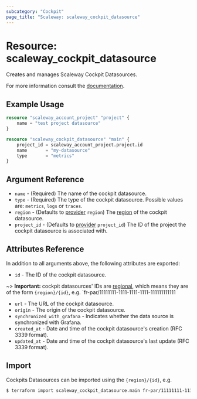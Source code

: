 ```yaml
---
subcategory: "Cockpit"
page_title: "Scaleway: scaleway_cockpit_datasource"
---
```


# Resource: scaleway_cockpit_datasource

Creates and manages Scaleway Cockpit Datasources.

For more information consult the [documentation](https://www.scaleway.com/en/docs/observability/cockpit/concepts/#data-sources).

## Example Usage

```terraform
resource "scaleway_account_project" "project" {
    name = "test project datasource"
}

resource "scaleway_cockpit_datasource" "main" {
    project_id = scaleway_account_project.project.id
    name       = "my-datasource"
    type       = "metrics"
}
```

## Argument Reference

- `name` - (Required) The name of the cockpit datasource.
- `type` - (Required) The type of the cockpit datasource. Possible values are: `metrics`, `logs` or `traces`.
- `region` - (Defaults to [provider](../index.md#region) `region`) The [region](../guides/regions_and_zones.md#regions) of the cockpit datasource.
- `project_id` - (Defaults to [provider](../index.md#project_id) `project_id`) The ID of the project the cockpit datasource is associated with.

## Attributes Reference

In addition to all arguments above, the following attributes are exported:

- `id` - The ID of the cockpit datasource.

~> **Important:** cockpit datasources' IDs are [regional](../guides/regions_and_zones.md#resource-ids), which means they are of the form `{region}/{id}`, e.g. `fr-par/11111111-1111-1111-1111-111111111111

- `url` - The URL of the cockpit datasource.
- `origin` - The origin of the cockpit datasource.
- `synchronized_with_grafana` - Indicates whether the data source is synchronized with Grafana.
- `created_at` - Date and time of the cockpit datasource's creation (RFC 3339 format).
- `updated_at` - Date and time of the cockpit datasource's last update (RFC 3339 format).

## Import

Cockpits Datasources can be imported using the `{region}/{id}`, e.g.

```bash
$ terraform import scaleway_cockpit_datasource.main fr-par/11111111-1111-1111-1111-111111111111
```
